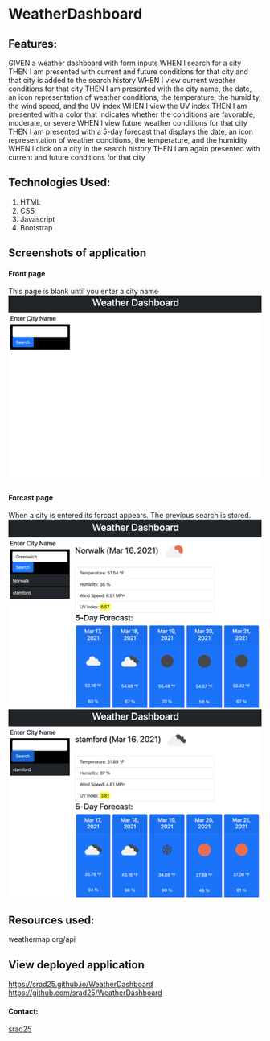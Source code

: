 # WeatherDashboard

## Features:
GIVEN a weather dashboard with form inputs
WHEN I search for a city
THEN I am presented with current and future conditions for that city and that city is added to the search history
WHEN I view current weather conditions for that city
THEN I am presented with the city name, the date, an icon representation of weather conditions, the temperature, the humidity, the wind speed, and the UV index
WHEN I view the UV index
THEN I am presented with a color that indicates whether the conditions are favorable, moderate, or severe
WHEN I view future weather conditions for that city
THEN I am presented with a 5-day forecast that displays the date, an icon representation of weather conditions, the temperature, and the humidity
WHEN I click on a city in the search history
THEN I am again presented with current and future conditions for that city

## Technologies Used:
1. HTML
2. CSS
3. Javascript
4. Bootstrap

## Screenshots of application
#### Front page
This page is blank until you enter a city name
![alt text](./assets/images/cityName.png "pic of weather Dashboard")

#### Forcast page
When a city is entered its forcast appears. The previous search is stored.
![alt text](./assets/images/fiveDay.png "pic of weather Dashboard")
![alt text](./assets/images/enterCity.png "pic of weather Dashboard")

## Resources used:
weathermap.org/api

## View deployed application
https://srad25.github.io/WeatherDashboard
https://github.com/srad25/WeatherDashboard

#### Contact:
[srad25](https://www.github.com/srad25)